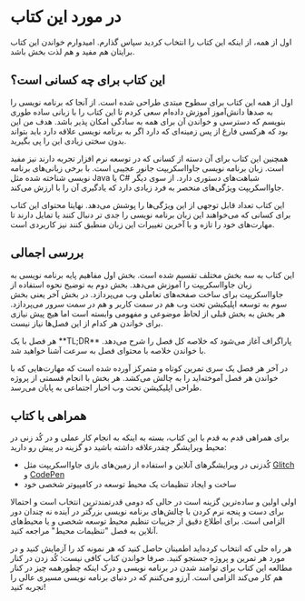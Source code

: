
# در مورد این کتاب 

اول از همه، از اینکه این کتاب را انتخاب کردید سپاس گذارم. امیدوارم خواندن این کتاب برایتان هم مفید و هم لذت بخش باشد.
## این کتاب برای چه کسانی است؟
<p>
اول از همه این کتاب برای سطوح مبتدی طراحی شده است. از آنجا که برنامه نویسی را به صدها دانش‌آموز آموزش داده‌ام سعی کردم تا این کتاب را با زبانی ساده طوری بنویسم که دسترسی و خواندن آن برای همه به سادگی امکان پذیر باشد. هدف من این بود که هرکسی فارغ از پس زمینه‌ای که دارد اگر به برنامه نویسی علاقه دارد باید بتواند بدون سختی زیادی این را پی بگیرید.
</p>
<p>
همچنین این کتاب برای آن دسته از کسانی که در توسعه نرم افزار تجربه دارند نیز مفید است. زبان برنامه نویسی جاوااسکریپت جانور عجیبی است. با برخی زبانی‌های برنامه نویسی شناخته شده  مثل Java  یا C# شباهت‌های دستوری دارد. از سوی دیگر جاوااسکریپت ویژگی‌های منحصر به فرد زیادی دارد که یادگیری آن را با ارزش می‌کند. 
</p>
<p>
این کتاب تعداد قابل توجهی از این ویژگی‌ها را پوشش می‌دهد. نهایتا محتوای این کتاب برای کسانی که می‌خواهند این زبان برنامه نویسی را جدی تر دنبال کنند یا تمایل دارند تا مهارت‌های خود را تازه و با آخرین تغییرات این زبان منطبق کنند نیز کاربردی است.
</p>

## بررسی اجمالی
<p>
این کتاب به سه بخش مختلف تقسیم شده است. بخش اول مفاهیم پایه برنامه نویسی به زبان جاوااسکریپت را آموزش می‌دهد. بخش دوم به توضیح نحوه استفاده از جاوااسکریپت برای ساخت صفحه‌های تعاملی وب می‌پردازد. در بخش آخر یعنی بخش سوم به توسعه اپلیکیشن تحت وب هم در سمت کاربر و هم در سمت سرور می‌پردازد. هر بخش به بخش قبلی از لحاظ موضوعی و مفهومی وابسته است اما هیچ پیش نیازی برای خواندن هر کدام از این فصل‌ها نیاز نیست.
</p>
<p>
هر فصل با یک **TL;DR** پاراگراف آغاز می‌شود که خلاصه کل فصل را شرح می‌دهد. با خواندن خلاصه با محتوای فصل به سرعت آشنا خواهید شد.
</p>


در آخر هر فصل یک سری تمرین کوتاه و متمرکز آورده شده است که مهارت‌هایی که با خواندن هر فصل آموخته‌اید را به چالش می‌کشد. هر بخش با انجام قسمتی از پروژه‌ طراحی اپلیکیشن تحت وب اخبار اجتماعی به پایان می‌رسد.
</p>

## همراهی با کتاب

برای همراهی قدم به قدم با این کتاب، بسته به اینکه به انجام کار عملی و در کُد زنی در محیط ویرایشگر چقدرعلاقه داشته باشید دو گزینه در پیش رو دارید:
* کُدزنی در ویرایشگرهای آنلاین و استفاده از زمین‌های بازی جاوااسکریپت مثل [Glitch](https://glitch.com) و [CodePen](https://codepen.io)
* ساخت و ایجاد تنظیمات یک محیط توسعه در کامپیوتر شخصی خود

<p>
اولی اولین و ساده‌ترین گزینه است در حالی که دومی قدرتمندترین انتخاب است و احتمالا برای دست و پنجه نرم کردن با چالش‌های برنامه نویسی بزرگتر در آینده نه چندان دور الزامی است. برای اطلاع دقیق از جزییات تنظیم محیط توسعه شخصی و یا محیط‌های آنلاین به فصل "تنظیمات محیط" مراجعه کنید.
</p>
<p>
هر راه حلی که انتخاب کرده‌اید اطمینان حاصل کنید که هر نمونه کد را آزمایش کنید و در مورد هر تمرین و پروژه جستجو کنید. صرفا خواندن کتاب کافی نیست: کُد زدن در کنار مطالعه این کتاب برای توامند شدن در برنامه نویسی و درک اینکه چطورهمه چیز در کنار هم کار می‌کند الزامی است.  
آرزو می‌کننم که در دنیای برنامه نویسی مسیری عالی را تجربه کنید!
</p>
